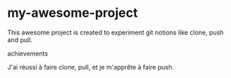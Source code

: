 # my-awesome-project

This awesome project is created to experiment git notions like clone, push and pull.

achievements

J'ai réussi à faire clone, pull, et je m'apprête à faire push.
